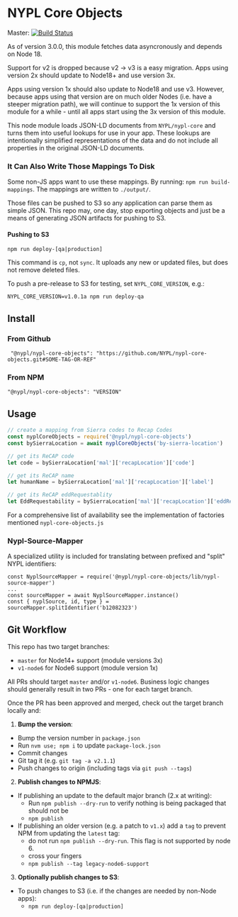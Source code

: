 # NYPL Core Objects

Master: [![Build Status](https://travis-ci.org/NYPL/nypl-core-objects.svg?branch=master)](https://travis-ci.org/NYPL/nypl-core-objects)

As of version 3.0.0, this module fetches data asyncronously and depends on Node 18.

Support for v2 is dropped because v2 -> v3 is a easy migration. Apps using version 2x should update to Node18+ and use version 3x.

Apps using version 1x should also update to Node18 and use v3. However, because apps using that version are on much older Nodes (i.e. have a steeper migration path), we will continue to support the 1x version of this module for a while - until all apps start using the 3x version of this module.

This node module loads JSON-LD documents from `NYPL/nypl-core` and turns them into useful lookups for use in your app. These lookups are intentionally simplified representations of the data and do not include all properties in the original JSON-LD documents.

### It Can Also Write Those Mappings To Disk

Some non-JS apps want to use these mappings.
By running: `npm run build-mappings`.
The mappings are written to `./output/`.

Those files can be pushed to S3 so any application can parse them as simple JSON.
This repo may, one day, stop exporting objects and just be a means of generating
JSON artifacts for pushing to S3.

#### Pushing to S3

`npm run deploy-[qa|production]`

This command is `cp`, not `sync`.
It uploads any new or updated files, but does not remove deleted files.

To push a pre-release to S3 for testing, set `NYPL_CORE_VERSION`, e.g.:

`NYPL_CORE_VERSION=v1.0.1a npm run deploy-qa`

## Install

### From Github

```
 "@nypl/nypl-core-objects": "https://github.com/NYPL/nypl-core-objects.git#SOME-TAG-OR-REF"
```

### From NPM

```
"@nypl/nypl-core-objects": "VERSION"
```

## Usage

```javascript
// create a mapping from Sierra codes to Recap Codes
const nyplCoreObjects = require('@nypl/nypl-core-objects')
const bySierraLocation = await nyplCoreObjects('by-sierra-location')

// get its ReCAP code
let code = bySierraLocation['mal']['recapLocation']['code']

// get its ReCAP name
let humanName = bySierraLocation['mal']['recapLocation']['label']

// get its ReCAP eddRequestablity
let EddRequestability = bySierraLocation['mal']['recapLocation']['eddRequestable']
```

For a comprehensive list of availability see the implementation of factories mentioned `nypl-core-objects.js`

### Nypl-Source-Mapper

A specialized utility is included for translating between prefixed and "split" NYPL identifiers:

```
const NyplSourceMapper = require('@nypl/nypl-core-objects/lib/nypl-source-mapper')
...
const sourceMapper = await NyplSourceMapper.instance()
const { nyplSource, id, type } = sourceMapper.splitIdentifier('b12082323')
```

## Git Workflow

This repo has two target branches:
 - `master` for Node14+ support (module versions 3x)
 - `v1-node6` for Node6 support (module version 1x)

All PRs should target `master` and/or `v1-node6`. Business logic changes should generally result in two PRs - one for each target branch.

Once the PR has been approved and merged, check out the target branch locally and:

1. **Bump the version**:
 - Bump the version number in `package.json`
 - Run `nvm use; npm i` to update `package-lock.json`
 - Commit changes
 - Git tag it (e.g. `git tag -a v2.1.1`)
 - Push changes to origin (including tags via `git push --tags`)

2. **Publish changes to NPMJS**:
 - If publishing an update to the default major branch (2.x at writing):
   - Run `npm publish --dry-run` to verify nothing is being packaged that should not be
   - `npm publish`
 - If publishing an older version (e.g. a patch to `v1.x`) add a `tag` to prevent NPM from updating the `latest` tag:
   - do not run `npm publish --dry-run`. This flag is not supported by node 6. 
   - cross your fingers
   - `npm publish --tag legacy-node6-support`

3. **Optionally publish changes to S3**:
 - To push changes to S3 (i.e. if the changes are needed by non-Node apps):
   - `npm run deploy-[qa|production]`
